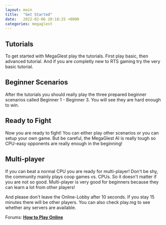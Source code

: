 ```yaml
---
layout: main
title:  "Get Started"
date:   2022-02-06 20:18:25 +0000
categories: megaglest
---
```

## Tutorials

To get started with MegaGlest play the tutorials. First play basic, then advanced tutorial. And if you are completly new to RTS gaming try the very basic tutorial.

## Beginner Scenarios

After the tutorials you should really play the three prepared beginner scenarios called Beginner 1 - Beginner 3. You will see they are hard enough to win.

## Ready to Fight

Now you are ready to fight! You can either play other scenarios or you can setup your own game. But be careful, the MegaGlest AI is really tough so CPU-easy opponents are really enough in the beginning!

## Multi-player

If you can beat a normal CPU you are ready for multi-player! Don't be shy, the community mainly plays coop games vs. CPUs. So it doesn't matter if you are not so good. Multi-player is very good for beginners because they can learn a lot from other players!

And please don't leave the Online-Lobby after 10 seconds. If you stay 15 minutes there will be other players. You can also check play.mg to see whether any servers are available.


Forums: [**How to Play Online**](https://forum.megaglest.org/index.php?topic=5788.0)
